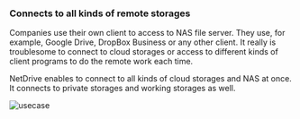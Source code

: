 ### Connects to all kinds of remote storages

Companies use their own client to access to NAS file server.  They use, for example, Google Drive, DropBox Business or any other client.
It really is troublesome to connect to cloud storages or access to different kinds of client programs to do the remote work each time. 

NetDrive enables to connect to all kinds of cloud storages and NAS at once.
It connects to private storages and working storages as well.
 
![usecase](https://raw.githubusercontent.com/bdrive/help/master/support_content/en/usecase/usecase3/Picture1.png)